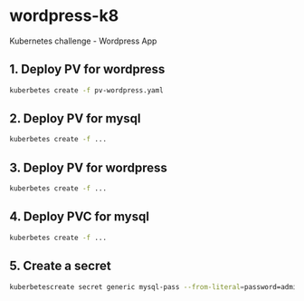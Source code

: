# wordpress-k8
Kubernetes challenge - Wordpress App

## 1. Deploy PV for wordpress
```bash
kuberbetes create -f pv-wordpress.yaml
```

## 2. Deploy PV for mysql
```bash
kuberbetes create -f ...
```

## 3. Deploy PV for wordpress
```bash
kuberbetes create -f ...
```

## 4. Deploy PVC for mysql
```bash
kuberbetes create -f ...
```

## 5. Create a secret
```bash
kuberbetescreate secret generic mysql-pass --from-literal=password=admin --from-literal=host=wordpress-mysql
```



